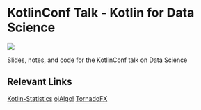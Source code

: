 # KotlinConf Talk - Kotlin for Data Science

![](https://pbs.twimg.com/profile_images/875311308266188805/JIlOVrrC_400x400.jpg)

Slides, notes, and code for the KotlinConf talk on Data Science


## Relevant Links

[Kotlin-Statistics](https://github.com/thomasnield/kotlin-statistics)
[ojAlgo!](http://www.ojalgo.org/)
[TornadoFX](https://edvin.gitbooks.io/tornadofx-guide/content/)
